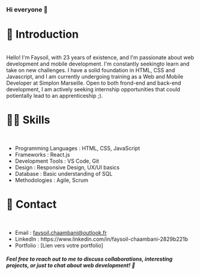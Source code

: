 ### Hi everyone 👋

<h1>💬 Introduction</h1> <br>
Hello! I'm Faysoil, with 23 years of existence, and I'm passionate about web development and mobile development. I'm constantly seekingto learn and take on new challenges. I have a solid foundation in HTML, CSS and Javascript, and I am currently undergoing training as a Web and Mobile Developer at Simplon Marseille.
Open to both frond-end and back-end development, I am actively seeking internship opportunities that could potientally lead to an apprenticeship ;).

<h1>👨‍💻 Skills</h1> <br>
<ul><li>Programming Languages : HTML, CSS, JavaScript</li>
<li>Frameworks : React.js</li>
<li>Development Tools : VS Code, Git</li>
<li>Design : Responsive Design, UX/UI basics</li>
<li>Database : Basic understanding of SQL</li>
<li>Methodologies : Agile, Scrum</li>
</ul>

<h1>📧 Contact</h1> <br>
<ul><li>Email : <a href="mailto:faysoil.chaambani@outlook.fr">faysoil.chaambani@outlook.fr</a></li>
<li>LinkedIn : https://www.linkedin.com/in/faysoil-chaambani-2829b221b</li>
<li>Portfolio : [Lien vers votre portfolio]</li>
</ul>

<h5>Feel free to reach out to me to discuss collaborations, interesting projects, or just to chat about web development! 🚀</h3>
